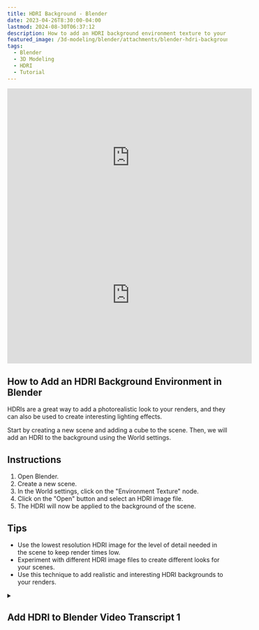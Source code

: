 ```yaml
---
title: HDRI Background - Blender
date: 2023-04-26T8:30:00-04:00
lastmod: 2024-08-30T06:37:12
description: How to add an HDRI background environment texture to your Blender 3D modeling scenes.
featured_image: /3d-modeling/blender/attachments/blender-hdri-background.jpg
tags:
  - Blender
  - 3D Modeling
  - HDRI
  - Tutorial
---
```


<div class="video-grid">
<div class="iframe-16-9-container">
<iframe class="youTubeIframe" width="560" height="315" src="https://www.youtube.com/embed/VaGfn4i5dKQ?rel=0" title="YouTube video player" frameborder="0" allow="accelerometer; autoplay; clipboard-write; encrypted-media; gyroscope; picture-in-picture; web-share" referrerpolicy="strict-origin-when-cross-origin" allowfullscreen></iframe>
</div>

<div class="iframe-16-9-container">
<iframe class="youTubeIframe" width="560" height="315" src="https://www.youtube.com/embed/k-moDmBUrrI?rel=0" title="YouTube video player" frameborder="0" allow="accelerometer; autoplay; clipboard-write; encrypted-media; gyroscope; picture-in-picture; web-share" allowfullscreen></iframe>
</div>
</div>

## How to Add an HDRI Background Environment in Blender

HDRIs are a great way to add a photorealistic look to your renders, and they can also be used to create interesting lighting effects.

Start by creating a new scene and adding a cube to the scene. Then, we will add an HDRI to the background using the World settings.

## Instructions

1. Open Blender.
2. Create a new scene.
3. In the World settings, click on the "Environment Texture" node.
4. Click on the "Open" button and select an HDRI image file.
5. The HDRI will now be applied to the background of the scene.

## Tips

- Use the lowest resolution HDRI image for the level of detail needed in the scene to keep render times low.
- Experiment with different HDRI image files to create different looks for your scenes.
- Use this technique to add realistic and interesting HDRI backgrounds to your renders.

<details><summary>

## Add HDRI to Blender Video Transcript 1

</summary>

How do you add an HDRI image to a Blender scene? This Blender tutorial will show you everything you need to know to add an HDRI image to your Blender scene so you can get nice reflections and other lighting that comes from using HDRIs and 3D modeling.

An HDRI has a high dynamic range of lighting information and information from 360° that you can use to light your scene. Blender comes up with a few of these installed by default. Right now with the default cube, I am in the normal shading mode. Here if I go to material preview by clicking this button in the top right it will show the material preview and if I click on materials and then change the metallic to 100%, and then lower the roughness. Where is that coming from? That's coming from right here. We can go ahead and select different HDRIs that are built into Blender but these won't show up in your render.

So how can we get one to show up in our render view. Watch if I click the render preview right now I'm in Eevee but even if I switch to Cycles notice that nothing comes in. So first we need to click on the World Tab and then click on Color. Then select Environment Texture. Everything turns purple because we don't have any HDRI selected.

So where can we get an HDRI? You can create your own. You can even just use a photos sphere that you've created with your cell phone but you can also get lots of free public domain creative commons zero HDRIs from PolyHaven. Go ahead to a web browser type in HDRI into Google and then go to PolyHaven. They have a number of HDRIs that you can use for free for commercial projects. So let's go ahead and take a look.

We can go ahead and see an urban scene, maybe something high contrast and look at this night scene right here, the Golden Bay. I'm going to go ahead and download that. Please note that you can download up to 24K images. Most of the time that's way overkill if you just need some reflections and ambient light that's coming into your project. In fact even 4K can be overkill and you'll probably get away with 1 or 2K images and that will really keep your render times in Blender down when adding complex HDRIs to your project. So I'm going to download the 2K version.

Navigate back to Blender and then click open under Environment Texture to add the HDRI image to your Blender scene. Here I have the Golden_Bay_2K.exr I'll click on that and then I'll open the image. Automatically we start to see that the HDRI is included in our render and you can see how all the light is reflected now onto our little cube. Ff we add other objects such as a plane you can see how the light reflects onto the plane, effects the quality of the shadows, and we can still see lots of that HDRI especially up in the top here it's reflecting the sky. If we were to subdivide this and make it more of a round object, so for example if I add subdivision surface and then click shade smooth.
We now have this sphere that is reflecting the HDRI as well as the bottom background.

So hopefully this helps you add HDRIs to your Blender project so you can have nice great reflections and extra ambient light to make your Blender scenes and renders seem even more real. Happy 3D modeling.

</details>
